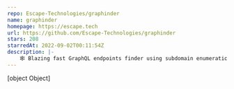 ```yaml
---
repo: Escape-Technologies/graphinder
name: graphinder
homepage: https://escape.tech
url: https://github.com/Escape-Technologies/graphinder
stars: 208
starredAt: 2022-09-02T00:11:54Z
description: |-
    🕸️ Blazing fast GraphQL endpoints finder using subdomain enumeration, scripts analysis and bruteforce. 🕸️
---
```


[object Object]
